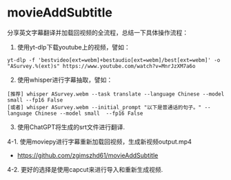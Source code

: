 # movieAddSubtitle

分享英文字幕翻译并加载回视频的全流程，总结一下具体操作流程：

1.  使用yt-dlp下载youtube上的视频，譬如：
```
yt-dlp -f 'bestvideo[ext=webm]+bestaudio[ext=webm]/best[ext=webm]' -o "ASurvey.%(ext)s" https://www.youtube.com/watch?v=MnrJzXM7a6o
```

2. 使用whisper进行字幕抽取，譬如：

```
[推荐] whisper ASurvey.webm --task translate --language Chinese --model small --fp16 False
[或者] whisper ASurvey.webm --initial_prompt "以下是普通话的句子。" --language Chinese --model small  --fp16 False
```
3. 使用ChatGPT将生成的srt文件进行翻译.

4-1. 使用moviepy进行字幕重新加载回视频，生成新视频output.mp4
 - https://github.com/zgimszhd61/movieAddSubtitle

4-2. 更好的选择是使用capcut来进行导入和重新生成视频.


